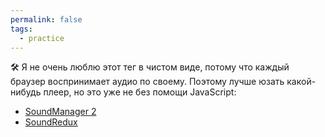 ```yaml
---
permalink: false
tags:
  - practice
---
```



🛠 Я не очень люблю этот тег в чистом виде, потому что каждый браузер воспринимает аудио по своему. Поэтому лучше юзать какой-нибудь плеер, но это уже не без помощи JavaScript:

- [SoundManager 2](http://www.schillmania.com/projects/soundmanager2/)
- [SoundRedux](https://github.com/andrewngu/sound-redux)
